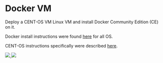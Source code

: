 #	Docker VM

Deploy a CENT-OS VM Linux VM and install Docker Community Edition (CE) on it.

Docker install instructions were found [here](https://www.docker.com/community-edition) for all OS.

CENT-OS instructions specifically were described [here](https://docs.docker.com/install/linux/docker-ce/centos/).

<a href="https://portal.azure.com/#create/Microsoft.Template/uri/https:%2F%2Fraw.githubusercontent.com%2Fvplauzon%2Fcontainers%2Fmaster%2FDockerVM%2FDeployVM%2Fazuredeploy.json" target="_blank">
    <img src="http://azuredeploy.net/deploybutton.png"/>
</a>
<a href="http://armviz.io/#/?load=https://raw.githubusercontent.com/vplauzon/containers/master/DockerVM/DeployVM/azuredeploy.json" target="_blank">
    <img src="http://armviz.io/visualizebutton.png"/>
</a>